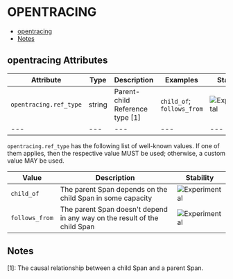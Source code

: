 
<!--- Hugo front matter used to generate the website version of this page:
--->

# OPENTRACING

- [opentracing](#opentracing)
- [Notes](#notes)

## opentracing Attributes

| Attribute  | Type | Description  | Examples  | Stability |
|---|---|---|---|---|
| `opentracing.ref_type` | string | Parent-child Reference type [1] |`child_of`; `follows_from` | ![Experimental](https://img.shields.io/badge/-experimental-blue) |
|---|---|---|---|---|

`opentracing.ref_type` has the following list of well-known values. If one of them applies, then the respective value MUST be used; otherwise, a custom value MAY be used.

| Value  | Description | Stability |
|---|---|---|
| `child_of` | The parent Span depends on the child Span in some capacity |  ![Experimental](https://img.shields.io/badge/-experimental-blue) |
| `follows_from` | The parent Span doesn't depend in any way on the result of the child Span |  ![Experimental](https://img.shields.io/badge/-experimental-blue) |

## Notes

[1]: The causal relationship between a child Span and a parent Span.

